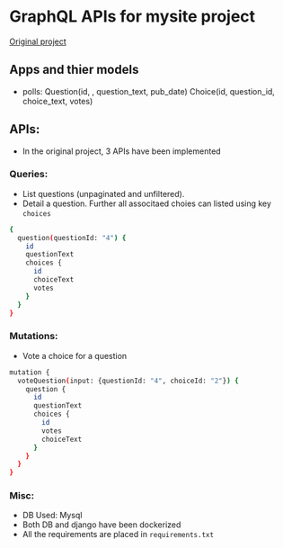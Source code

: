 # GraphQL APIs for mysite project
[Original project](https://docs.djangoproject.com/en/3.2/intro/tutorial01)

## Apps and thier models
 - polls: 
      Question(id, , question_text, pub_date)
      Choice(id, question_id, choice_text, votes)

## APIs: 
- In the original project, 3 APIs have been implemented

### Queries:
- List questions (unpaginated and unfiltered). 
- Detail a question. Further all associtaed choies can listed using key `choices`
```sh
{
  question(questionId: "4") {
    id
    questionText
    choices {
      id
      choiceText
      votes
    }
  }
}
```

### Mutations:
- Vote a choice for a question

```sh
mutation {
  voteQuestion(input: {questionId: "4", choiceId: "2"}) {
    question {
      id
      questionText
      choices {
        id
        votes
        choiceText
      }
    }
  }
}
```

### Misc:
- DB Used: Mysql
- Both DB and django have been dockerized
- All the requirements are placed in `requirements.txt`

